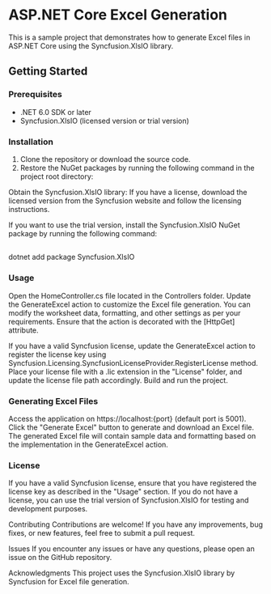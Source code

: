 # ASP.NET Core Excel Generation

This is a sample project that demonstrates how to generate Excel files in ASP.NET Core using the Syncfusion.XlsIO library.

## Getting Started

### Prerequisites

- .NET 6.0 SDK or later
- Syncfusion.XlsIO (licensed version or trial version)

### Installation

1. Clone the repository or download the source code.
2. Restore the NuGet packages by running the following command in the project root directory:


Obtain the Syncfusion.XlsIO library:
If you have a license, download the licensed version from the Syncfusion website and follow the licensing instructions.

If you want to use the trial version, install the Syncfusion.XlsIO NuGet package by running the following command:

## 
dotnet add package Syncfusion.XlsIO

### Usage
Open the HomeController.cs file located in the Controllers folder.
Update the GenerateExcel action to customize the Excel file generation. You can modify the worksheet data, formatting, and other settings as per your requirements. Ensure that the action is decorated with the [HttpGet] attribute.

If you have a valid Syncfusion license, update the GenerateExcel action to register the license key using Syncfusion.Licensing.SyncfusionLicenseProvider.RegisterLicense method. Place your license file with a .lic extension in the "License" folder, and update the license file path accordingly.
Build and run the project.

### Generating Excel Files
Access the application on https://localhost:{port} (default port is 5001).
Click the "Generate Excel" button to generate and download an Excel file.
The generated Excel file will contain sample data and formatting based on the implementation in the GenerateExcel action.

### License
If you have a valid Syncfusion license, ensure that you have registered the license key as described in the "Usage" section. If you do not have a license, you can use the trial version of Syncfusion.XlsIO for testing and development purposes.

Contributing
Contributions are welcome! If you have any improvements, bug fixes, or new features, feel free to submit a pull request.

Issues
If you encounter any issues or have any questions, please open an issue on the GitHub repository.

Acknowledgments
This project uses the Syncfusion.XlsIO library by Syncfusion for Excel file generation.
